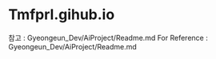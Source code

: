 # Tmfprl.gihub.io

참고 : Gyeongeun_Dev/AiProject/Readme.md
For Reference : Gyeongeun_Dev/AiProject/Readme.md

